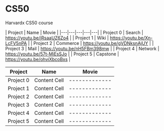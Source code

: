 # CS50
Harvardx CS50 course


| Project | Name | Movie |
|---|---|---|---|---|
| Project 0 | Search | https://youtu.be/jRsaaUZ6Zo4 |
| Project 1 | Wiki | https://youtu.be/Xn-LcFV5nPA |
| Project 2 | Commerce | https://youtu.be/gVDNksnAjUY |
| Project 3 | Mail | https://youtu.be/nH5FBm398mw |
| Project 4 | Network | https://youtu.be/57t-MiEsSJo |
| Project 5 | Capstone | https://youtu.be/ohviXbcoBxs |

| Project | Name | Movie |
| ------------- | ------------- | ------------- |
| Project 0   | Content Cell  | ------------- |
| Project 1   | Content Cell  | ------------- |
| Project 2   | Content Cell  | ------------- |
| Project 3   | Content Cell  | ------------- |
| Project 4   | Content Cell  | ------------- |
| Project 5   | Content Cell  | ------------- |


